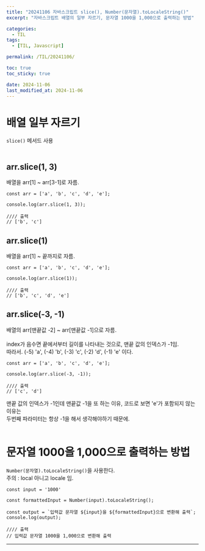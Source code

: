 ```yaml
---
title: "20241106 자바스크립트 slice(), Number(문자열).toLocaleString()"
excerpt: "자바스크립트 배열의 일부 자르기, 문자열 1000을 1,000으로 출력하는 방법"

categories:
  - TIL
tags:
  - [TIL, Javascript]

permalink: /TIL/20241106/

toc: true
toc_sticky: true

date: 2024-11-06
last_modified_at: 2024-11-06
---
```


# 배열 일부 자르기
```slice()``` 메서드 사용 <br><br>

## arr.slice(1, 3)
배열을 arr[1] ~ arr[3-1]로 자름.<br>

```
const arr = ['a', 'b', 'c', 'd', 'e'];

console.log(arr.slice(1, 3));

//// 출력
// ['b', 'c']
```

## arr.slice(1)
배열을 arr[1] ~ 끝까지로 자름. <br>

```
const arr = ['a', 'b', 'c', 'd', 'e'];

console.log(arr.slice(1));

//// 출력
// ['b', 'c', 'd', 'e']
```

## arr.slice(-3, -1)
배열의 arr[맨끝값 -2] ~ arr[맨끝값 -1]으로 자름. <br><br>
index가 음수면 끝에서부터 길이를 나타내는 것으로, 맨끝 값의 인덱스가 -1임.<br>
따라서. (-5) 'a', (-4) 'b', (-3) 'c', (-2) 'd', (-1) 'e' 이다.<br>

```
const arr = ['a', 'b', 'c', 'd', 'e'];

console.log(arr.slice(-3, -1));

//// 출력
// ['c', 'd']
```
맨끝 값의 인덱스가 -1인데 맨끝값 -1을 또 하는 이유, 코드로 보면 'e'가 포함되지 않는 이유는 <br>
두번째 파라미터는 항상 -1을 해서 생각해야하기 때문에. <br><br>



# 문자열 1000을 1,000으로 출력하는 방법
```Number(문자열).toLocaleString()```을 사용한다.<br>
주의 : local 아니고 locale 임. <br>

```
const input = '1000'

const formattedInput = Number(input).toLocaleString();

const output = `입력값 문자열 ${input}을 ${formattedInput}으로 변환해 출력`;
console.log(output);

//// 출력
// 입력값 문자열 1000을 1,000으로 변환해 출력
```

<hr>




